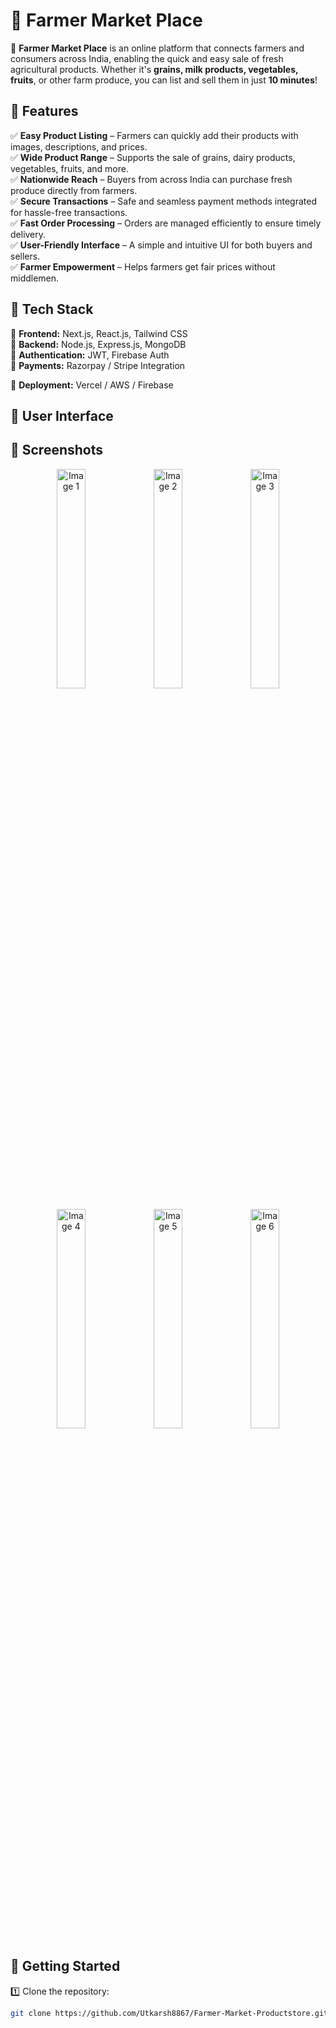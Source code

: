 # 🛒 Farmer Market Place

🚜 **Farmer Market Place** is an online platform that connects farmers and consumers across India, enabling the quick and easy sale of fresh agricultural products. Whether it's **grains, milk products, vegetables, fruits**, or other farm produce, you can list and sell them in just **10 minutes**!  

## 🌟 Features  

✅ **Easy Product Listing** – Farmers can quickly add their products with images, descriptions, and prices.  
✅ **Wide Product Range** – Supports the sale of grains, dairy products, vegetables, fruits, and more.  
✅ **Nationwide Reach** – Buyers from across India can purchase fresh produce directly from farmers.  
✅ **Secure Transactions** – Safe and seamless payment methods integrated for hassle-free transactions.  
✅ **Fast Order Processing** – Orders are managed efficiently to ensure timely delivery.  
✅ **User-Friendly Interface** – A simple and intuitive UI for both buyers and sellers.  
✅ **Farmer Empowerment** – Helps farmers get fair prices without middlemen.  

## 🚀 Tech Stack  

🔹 **Frontend:** Next.js, React.js, Tailwind CSS  
🔹 **Backend:** Node.js, Express.js, MongoDB  
🔹 **Authentication:** JWT, Firebase Auth  
🔹 **Payments:** Razorpay / Stripe Integration  

🔹 **Deployment:** Vercel / AWS / Firebase  

## 📌 User Interface
## 📸 Screenshots

<p align="center">
    <img src="https://github.com/user-attachments/assets/5286db38-4579-46e2-8dc3-179206ad1507" alt="Image 1" width="30%">
    <img src="https://github.com/user-attachments/assets/c07b2660-8743-46d8-8589-49d690116cf2" alt="Image 2" width="30%">
    <img src="https://github.com/user-attachments/assets/aee0a4c8-5548-46e6-a2fd-e314845b5726" alt="Image 3" width="30%">
</p>

<p align="center">
    <img src="https://github.com/user-attachments/assets/261484b8-c81f-44c9-b203-427c473e6c6e" alt="Image 4" width="30%">
    <img src="https://github.com/user-attachments/assets/8ab835ad-2a63-4034-8c7e-64255bbf0f10" alt="Image 5" width="30%">
    <img src="https://github.com/user-attachments/assets/b72579e9-69d1-49d7-a023-e6e21eb5af80" alt="Image 6" width="30%">
</p>

## 📌 Getting Started 

1️⃣ Clone the repository:  
```bash
git clone https://github.com/Utkarsh8867/Farmer-Market-Productstore.git

